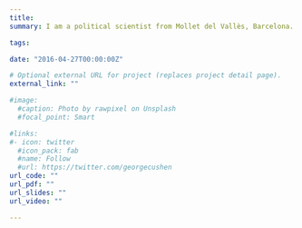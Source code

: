 ```yaml
---
title: 
summary: I am a political scientist from Mollet del Vallès, Barcelona. I work at the [European University Institute](https://www.eui.eu/en/academic-units/political-and-social-sciences) of Florence (Italy) under the supervision of Professor Elias Dinas. Professor Miriam Golden is my second co-supervisor. <br> <br> My research explores how different experiences of conflict resolution, violence, and authoritarian repression determine political behavior in authoritarian and democratic regimes. <br> <br> I am interested in quantitative methods, especially causal inference designs. I fancy using original data in my work. I have participated in designing survey instruments and intensive data collection fieldwork on novel measures of political behavior like, for instance, in public expressions of national identity. I also enjoy gathering, digitalizing, and working with archival data, as in my projects on the consequences of Francoist repression on political behavior in Galicia and the Basque Country. <br> <br> I also have a keen interest in topics determining social and memory policies. <br> <br> My research has been featured at [Kathimerini](https://www.ekathimerini.com/opinion/239359/has-the-prespes-accord-increased-nationalist-sentiments/), in Greece, [GREO.ca](https://www.greo.ca/Modules/EvidenceCentre/Details/the-social-harm-of-new-betting-houses-on-high-school-students-academic-performan), in Canada, and [elDiario.es](https://www.eldiario.es/sociedad/abrir-casas-apuestas-cerca-institutos-baja-rendimiento-escolar-barrios-humildes_1_8440297.html), [Cadena Ser](https://cadenaser.com/ser/2021/10/31/sociedad/1635675473_674477.html) and [RTVE](https://www.rtve.es/noticias/20211107/casas-apuestas-proximidad-colegios-barrios/2211660.shtml), in Spain. <br> <br> You can follow my lamentations on F.C. Barcelona on Twitter at [@sergisme](https://twitter.com/Sergisme) 

tags:

date: "2016-04-27T00:00:00Z"

# Optional external URL for project (replaces project detail page).
external_link: ""

#image:
  #caption: Photo by rawpixel on Unsplash
  #focal_point: Smart

#links:
#- icon: twitter
  #icon_pack: fab
  #name: Follow
  #url: https://twitter.com/georgecushen
url_code: ""
url_pdf: ""
url_slides: ""
url_video: ""

---
```

